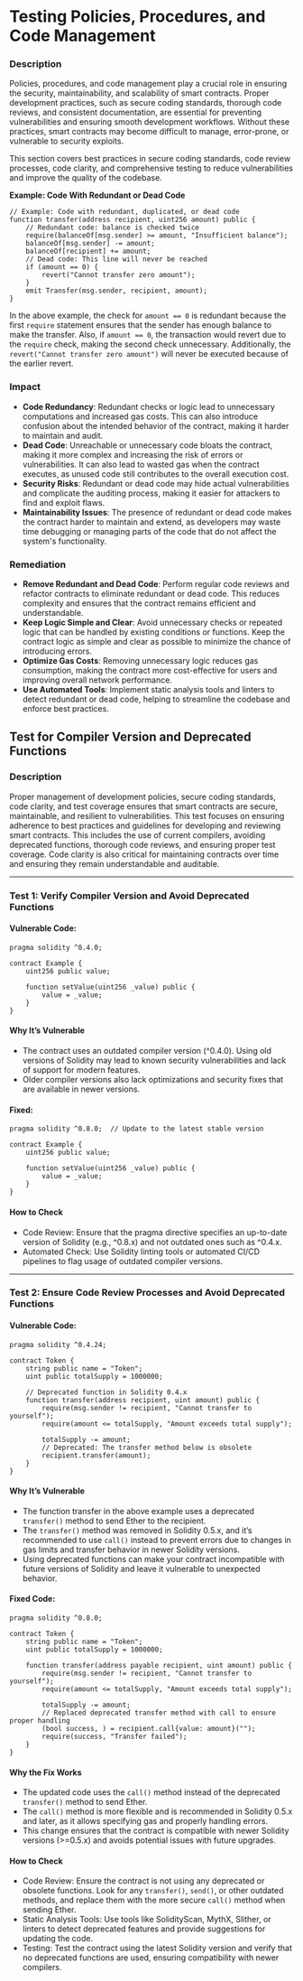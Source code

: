 # Testing Policies, Procedures, and Code Management


### **Description**

Policies, procedures, and code management play a crucial role in ensuring the security, maintainability, and scalability of smart contracts. Proper development practices, such as secure coding standards, thorough code reviews, and consistent documentation, are essential for preventing vulnerabilities and ensuring smooth development workflows. Without these practices, smart contracts may become difficult to manage, error-prone, or vulnerable to security exploits.

This section covers best practices in secure coding standards, code review processes, code clarity, and comprehensive testing to reduce vulnerabilities and improve the quality of the codebase.

**Example: Code With Redundant or Dead Code**

```solidity
// Example: Code with redundant, duplicated, or dead code
function transfer(address recipient, uint256 amount) public {
    // Redundant code: balance is checked twice
    require(balanceOf[msg.sender] >= amount, "Insufficient balance");
    balanceOf[msg.sender] -= amount;
    balanceOf[recipient] += amount;
    // Dead code: This line will never be reached
    if (amount == 0) {
        revert("Cannot transfer zero amount");
    }
    emit Transfer(msg.sender, recipient, amount);
}
```

In the above example, the check for `amount == 0` is redundant because the first `require` statement ensures that the sender has enough balance to make the transfer. Also, if `amount == 0`, the transaction would revert due to the `require` check, making the second check unnecessary. Additionally, the `revert("Cannot transfer zero amount")` will never be executed because of the earlier revert.

### **Impact**

- **Code Redundancy**: Redundant checks or logic lead to unnecessary computations and increased gas costs. This can also introduce confusion about the intended behavior of the contract, making it harder to maintain and audit.
- **Dead Code**: Unreachable or unnecessary code bloats the contract, making it more complex and increasing the risk of errors or vulnerabilities. It can also lead to wasted gas when the contract executes, as unused code still contributes to the overall execution cost.
- **Security Risks**: Redundant or dead code may hide actual vulnerabilities and complicate the auditing process, making it easier for attackers to find and exploit flaws.
- **Maintainability Issues**: The presence of redundant or dead code makes the contract harder to maintain and extend, as developers may waste time debugging or managing parts of the code that do not affect the system's functionality.

### **Remediation**

- **Remove Redundant and Dead Code**: Perform regular code reviews and refactor contracts to eliminate redundant or dead code. This reduces complexity and ensures that the contract remains efficient and understandable.
- **Keep Logic Simple and Clear**: Avoid unnecessary checks or repeated logic that can be handled by existing conditions or functions. Keep the contract logic as simple and clear as possible to minimize the chance of introducing errors.
- **Optimize Gas Costs**: Removing unnecessary logic reduces gas consumption, making the contract more cost-effective for users and improving overall network performance.
- **Use Automated Tools**: Implement static analysis tools and linters to detect redundant or dead code, helping to streamline the codebase and enforce best practices.


## Test for Compiler Version and Deprecated Functions


### **Description**
Proper management of development policies, secure coding standards, code clarity, and test coverage ensures that smart contracts are secure, maintainable, and resilient to vulnerabilities. This test focuses on ensuring adherence to best practices and guidelines for developing and reviewing smart contracts. This includes the use of current compilers, avoiding deprecated functions, thorough code reviews, and ensuring proper test coverage. Code clarity is also critical for maintaining contracts over time and ensuring they remain understandable and auditable.

---

### **Test 1: Verify Compiler Version and Avoid Deprecated Functions**

#### Vulnerable Code:

```solidity
pragma solidity ^0.4.0;

contract Example {
    uint256 public value;

    function setValue(uint256 _value) public {
        value = _value;
    }
}
```
#### **Why It’s Vulnerable**
- The contract uses an outdated compiler version (^0.4.0). Using old versions of Solidity may lead to known security vulnerabilities and lack of support for modern features.
- Older compiler versions also lack optimizations and security fixes that are available in newer versions.

#### Fixed:

```solidity
pragma solidity ^0.8.0;  // Update to the latest stable version

contract Example {
    uint256 public value;

    function setValue(uint256 _value) public {
        value = _value;
    }
}
```
#### **How to Check**
- Code Review: Ensure that the pragma directive specifies an up-to-date version of Solidity (e.g., ^0.8.x) and not outdated ones such as ^0.4.x.
- Automated Check: Use Solidity linting tools or automated CI/CD pipelines to flag usage of outdated compiler versions.

---

### **Test 2: Ensure Code Review Processes and Avoid Deprecated Functions**

#### **Vulnerable Code:**

```solidity
pragma solidity ^0.4.24;

contract Token {
    string public name = "Token";
    uint public totalSupply = 1000000;

    // Deprecated function in Solidity 0.4.x
    function transfer(address recipient, uint amount) public {
        require(msg.sender != recipient, "Cannot transfer to yourself");
        require(amount <= totalSupply, "Amount exceeds total supply");

        totalSupply -= amount;
        // Deprecated: The transfer method below is obsolete
        recipient.transfer(amount);
    }
}

```

#### Why It’s Vulnerable
- The function transfer in the above example uses a deprecated `transfer()` method to send Ether to the recipient.
- The `transfer()` method was removed in Solidity 0.5.x, and it’s recommended to use `call()` instead to prevent errors due to changes in gas limits and transfer behavior in newer Solidity versions.
- Using deprecated functions can make your contract incompatible with future versions of Solidity and leave it vulnerable to unexpected behavior.

#### Fixed Code:

```solidity
pragma solidity ^0.8.0;

contract Token {
    string public name = "Token";
    uint public totalSupply = 1000000;

    function transfer(address payable recipient, uint amount) public {
        require(msg.sender != recipient, "Cannot transfer to yourself");
        require(amount <= totalSupply, "Amount exceeds total supply");

        totalSupply -= amount;
        // Replaced deprecated transfer method with call to ensure proper handling
        (bool success, ) = recipient.call{value: amount}("");
        require(success, "Transfer failed");
    }
}

```

#### Why the Fix Works
- The updated code uses the `call()` method instead of the deprecated `transfer()` method to send Ether.
- The `call()` method is more flexible and is recommended in Solidity 0.5.x and later, as it allows specifying gas and properly handling errors.
- This change ensures that the contract is compatible with newer Solidity versions (>=0.5.x) and avoids potential issues with future upgrades.

#### How to Check
- Code Review: Ensure the contract is not using any deprecated or obsolete functions. Look for any `transfer()`, `send()`, or other outdated methods, and replace them with the more secure `call()` method when sending Ether.
- Static Analysis Tools: Use tools like SolidityScan, MythX, Slither, or linters to detect deprecated features and provide suggestions for updating the code.
- Testing: Test the contract using the latest Solidity version and verify that no deprecated functions are used, ensuring compatibility with newer compilers.
